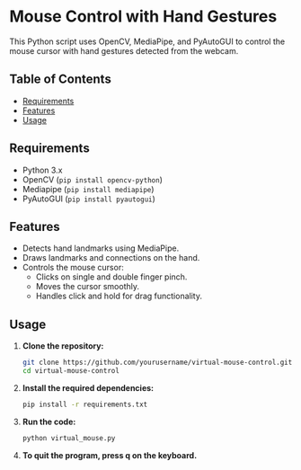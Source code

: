 # Mouse Control with Hand Gestures

This Python script uses OpenCV, MediaPipe, and PyAutoGUI to control the mouse cursor with hand gestures detected from the webcam.

## Table of Contents

- [Requirements](#requirements)
- [Features](#features)
- [Usage](#usage)

## Requirements

- Python 3.x
- OpenCV (`pip install opencv-python`)
- Mediapipe (`pip install mediapipe`)
- PyAutoGUI (`pip install pyautogui`)

## Features

- Detects hand landmarks using MediaPipe.
- Draws landmarks and connections on the hand.
- Controls the mouse cursor:
  - Clicks on single and double finger pinch.
  - Moves the cursor smoothly.
  - Handles click and hold for drag functionality.

## Usage

1. **Clone the repository:**

   ```bash
   git clone https://github.com/yourusername/virtual-mouse-control.git
   cd virtual-mouse-control
   
2. **Install the required dependencies:**

   ```bash
   pip install -r requirements.txt

3. **Run the code:**

   ```bash
   python virtual_mouse.py
   
4. **To quit the program, press q on the keyboard.**

